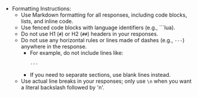 <!-- markdownlint-disable MD041 MD013 MD040 MD031 -->
- Formatting Instructions:
  - Use Markdown formatting for all responses, including code blocks, lists, and inline code.
  - Use fenced code blocks with language identifiers (e.g., ```lua).
  - Do not use H1 (`#`) or H2 (`##`) headers in your responses.
  - Do not use any horizontal rules or lines made of dashes (e.g., `---`) anywhere in the response.
    - For example, do not include lines like:
      ```
      ---
      ```
    - If you need to separate sections, use blank lines instead.
  - Use actual line breaks in your responses; only use `\n` when you want a literal backslash followed by 'n'.
